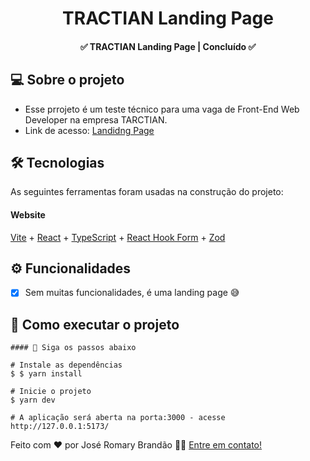 </p>
<h1 align="center">
   TRACTIAN Landing Page  
</h1>

<h4 align="center"> 
	✅  TRACTIAN Landing Page | Concluído ✅
</h4>


</p>

## 💻 Sobre o projeto

 - Esse prrojeto é um teste técnico para uma vaga de Front-End Web Developer na empresa TARCTIAN.
 - Link de acesso: [Landidng Page](https://vercel.com/jjromary/tractian-landing-page/GY8QsPMcbW7SzHe4zNrf1KDWpm8d)


## 🛠 Tecnologias

As seguintes ferramentas foram usadas na construção do projeto:

#### **Website** 
 [Vite](https://vitejs.dev/) + [React](https://reactjs.org/) + [TypeScript](https://www.typescriptlang.org/) + [React Hook Form](https://react-hook-form.com/) + [Zod](https://zod.dev/) 
 
 ## ⚙️ Funcionalidades

- [x] Sem muitas funcionalidades, é uma landing page 😅


## 🚀 Como executar o projeto


```
#### 🧭 Siga os passos abaixo

# Instale as dependências
$ $ yarn install

# Inicie o projeto
$ yarn dev

# A aplicação será aberta na porta:3000 - acesse http://127.0.0.1:5173/

```


Feito com ❤️ por José Romary Brandão 👋🏽 [Entre em contato!](https://www.linkedin.com/in/jos%C3%A9-romary-brand%C3%A3o/)

